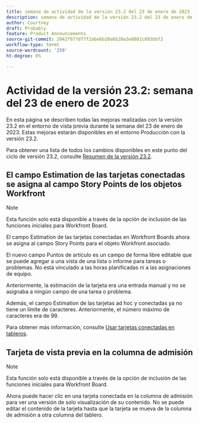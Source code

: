 ```yaml
---
title: semana de actividad de la versión 23.2 del 23 de enero de 2023
description: semana de actividad de la versión 23.2 del 23 de enero de 2023
author: Courtney
draft: Probably
feature: Product Announcements
source-git-commit: 2042f977d77f2abe6b20a6b20a3e8801c893bbf2
workflow-type: tm+mt
source-wordcount: '259'
ht-degree: 0%

---
```


# Actividad de la versión 23.2: semana del 23 de enero de 2023

En esta página se describen todas las mejoras realizadas con la versión 23.2 en el entorno de vista previa durante la semana del 23 de enero de 2023. Estas mejoras estarán disponibles en el entorno Producción con la versión 23.2.

Para obtener una lista de todos los cambios disponibles en este punto del ciclo de versión 23.2, consulte [Resumen de la versión 23.2](/help/quicksilver/product-announcements/product-releases/23.2-release-activity/23-2-release-overview.md).

## El campo Estimation de las tarjetas conectadas se asigna al campo Story Points de los objetos Workfront

>[!NOTE]
>
>Esta función solo está disponible a través de la opción de inclusión de las funciones iniciales para Workfront Board.

El campo Estimation de las tarjetas conectadas en Workfront Boards ahora se asigna al campo Story Points para el objeto Workfront asociado.

El nuevo campo Puntos de artículo es un campo de forma libre editable que se puede agregar a una vista de una lista o informe para tareas o problemas. No está vinculado a las horas planificadas ni a las asignaciones de equipo.

Anteriormente, la estimación de la tarjeta era una entrada manual y no se asignaba a ningún campo de una tarea o problema.

Además, el campo Estimation de las tarjetas ad hoc y conectadas ya no tiene un límite de caracteres. Anteriormente, el número máximo de caracteres era de 99.

Para obtener más información, consulte [Usar tarjetas conectadas en tableros](/help/quicksilver/agile/get-started-with-boards/connected-cards.md).

## Tarjeta de vista previa en la columna de admisión

>[!NOTE]
>
>Esta función solo está disponible a través de la opción de inclusión de las funciones iniciales para Workfront Board.

Ahora puede hacer clic en una tarjeta conectada en la columna de admisión para ver una versión de solo visualización de su contenido. No se puede editar el contenido de la tarjeta hasta que la tarjeta se mueva de la columna de admisión a otra columna del tablero.

